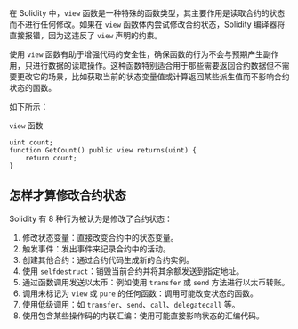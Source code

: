 
在 Solidity 中，`view` 函数是一种特殊的函数类型，其主要作用是读取合约的状态而不进行任何修改。如果在 `view` 函数体内尝试修改合约状态，Solidity 编译器将直接报错，因为这违反了 `view` 声明的约束。

使用 `view` 函数有助于增强代码的安全性，确保函数的行为不会与预期产生副作用，只进行数据的读取操作。这种函数特别适合用于那些需要返回合约数据但不需要更改它的场景，比如获取当前的状态变量值或计算返回某些派生值而不影响合约状态的函数。

如下所示：

`view` 函数

```
uint count;
function GetCount() public view returns(uint) {
    return count;
}
```

## 怎样才算修改合约状态

Solidity 有 8 种行为被认为是修改了合约状态：

1. 修改状态变量：直接改变合约中的状态变量。
2. 触发事件：发出事件来记录合约中的活动。
3. 创建其他合约：通过合约代码生成新的合约实例。
4. 使用 `selfdestruct`：销毁当前合约并将其余额发送到指定地址。
5. 通过函数调用发送以太币：例如使用 `transfer` 或 `send` 方法进行以太币转账。
6. 调用未标记为 `view` 或 `pure` 的任何函数：调用可能改变状态的函数。
7. 使用低级调用：如 `transfer`、`send`、`call`、`delegatecall` 等。
8. 使用包含某些操作码的内联汇编：使用可能直接影响状态的汇编代码。
